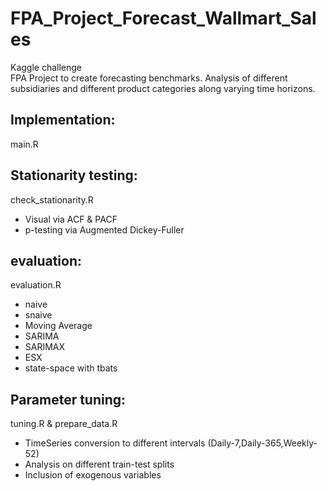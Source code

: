 # FPA_Project_Forecast_Wallmart_Sales

Kaggle challenge\
FPA Project to create forecasting benchmarks. Analysis of different subsidiaries and different product categories along varying time horizons.


## Implementation:
main.R

## Stationarity testing:
check_stationarity.R

- Visual via ACF & PACF
- p-testing via Augmented Dickey-Fuller

## evaluation:
evaluation.R
- naive
- snaive
- Moving Average
- SARIMA
- SARIMAX
- ESX
- state-space with tbats

## Parameter tuning:
tuning.R & prepare_data.R
- TimeSeries conversion to different intervals (Daily-7,Daily-365,Weekly-52)
- Analysis on different train-test splits
- Inclusion of exogenous variables
